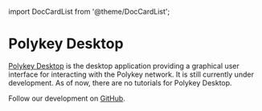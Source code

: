 import DocCardList from '@theme/DocCardList';

# Polykey Desktop

[Polykey Desktop](https://github.com/MatrixAI/Polykey-Desktop) is the desktop application providing a graphical user interface for interacting with the Polykey network. It is still currently under development. As of now, there are no tutorials for Polykey Desktop.

Follow our development on [GitHub](https://github.com/MatrixAI/Polykey-Desktop).

<DocCardList />
